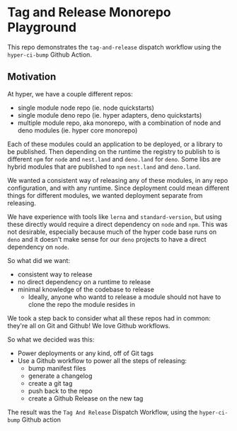 # Tag and Release Monorepo Playground

This repo demonstrates the `tag-and-release` dispatch workflow using the
`hyper-ci-bump` Github Action.

## Motivation

At hyper, we have a couple different repos:

- single module node repo (ie. node quickstarts)
- single module deno repo (ie. hyper adapters, deno quickstarts)
- multiple module repo, aka monorepo, with a combination of node and deno
  modules (ie. hyper core monorepo)

Each of these modules could an application to be deployed, or a library to be
published. Then depending on the runtime the registry to publish to is different
`npm` for `node` and `nest.land` and `deno.land` for `deno`. Some libs are
hybrid modules that are published to `npm` `nest.land` and `deno.land`.

We wanted a consistent way of releasing any of these modules, in any repo
configuration, and with any runtime. Since deployment could mean different
things for different modules, we wanted deployment separate from releasing.

We have experience with tools like `lerna` and `standard-version`, but using
these directly would require a direct dependency on `node` and `npm`. This was
not desirable, especially because much of the hyper code base runs on `deno` and
it doesn't make sense for our `deno` projects to have a direct dependency on
`node`.

So what did we want:

- consistent way to release
- no direct dependency on a runtime to release
- minimal knowledge of the codebase to release
  - Ideally, anyone who wantd to release a module should not have to clone the
    repo the module resides in

We took a step back to consider what all these repos had in common: they're all
on Git and Github! We love Github workflows.

So what we decided was this:

- Power deployments or any kind, off of Git tags
- Use a Github workflow to power all the steps of releasing:
  - bump manifest files
  - generate a changelog
  - create a git tag
  - push back to the repo
  - create a Github Release on the new tag

The result was the `Tag And Release` Dispatch Workflow, using the
`hyper-ci-bump` Github action

